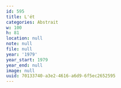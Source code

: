 ```yaml
---
id: 595
title: L'ét
categories: Abstrait
w: 100
h: 81
location: null
note: null
file: null
year: '1979'
year_start: 1979
year_end: null
image: null
uuid: 70133740-a3e2-4616-a6d9-6f5ec2652595
---
```


